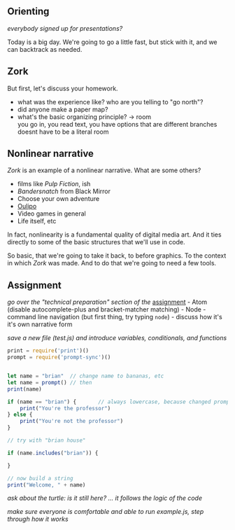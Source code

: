 <!-- ## Prep
 -->
## Orienting

_everybody signed up for presentations?_

Today is a big day. We're going to go a little fast, but stick with it, and we can backtrack as needed.

## Zork

But first, let's discuss your homework.
- what was the experience like? who are you telling to "go north"?
- did anyone make a paper map?
- what's the basic organizing principle? -> room  
    you go in, you read text, you have options that are different branches  
    doesnt have to be a literal room  


## Nonlinear narrative

_Zork_ is an example of a nonlinear narrative. What are some others?
- films like _Pulp Fiction_, ish
- _Bandersnatch_ from Black Mirror
- Choose your own adventure
- [Oulipo](https://www.youtube.com/watch?v=2NhFoSFNQMQ)
- Video games in general
- Life itself, etc

<!-- need more visual examples -->

In fact, nonlinearity is a fundamental quality of digital media art. And it ties directly to some of the basic structures that we'll use in code.

So basic, that we're going to take it back, to before graphics. To the context in which _Zork_ was made. And to do that we're going to need a few tools.


## Assignment

_go over the "technical preparation" section of the_ [assignment](../assignments/02_nonlinear_narrative/description.md)
    - Atom (disable autocomplete-plus and bracket-matcher matching)
    - Node
    - command line navigation (but first thing, try typing `node`)
    - discuss how it's it's own narrative form

_save a new file (test.js) and introduce variables, conditionals, and functions_

```js
print = require('print')()
prompt = require('prompt-sync')()


let name = "brian"  // change name to bananas, etc
let name = prompt() // then
print(name)

if (name == "brian") {       // always lowercase, because changed prompt
    print("You're the professor")
} else {
    print("You're not the professor")
}

// try with "brian house"

if (name.includes("brian")) {

}

// now build a string
print("Welcome, " + name)

```


_ask about the turtle: is it still here? ... it follows the logic of the code_

_make sure everyone is comfortable and able to run example.js, step through how it works_


<!--

This worked, but I dont necessarily like having to deal with the console at this stage. theyre learning Terminal commands + programming simultaneously, and that's a little problematic.

-->
